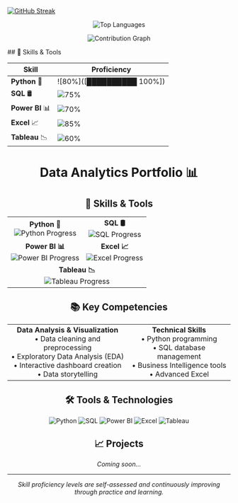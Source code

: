 [![GitHub Streak](https://streak-stats.demolab.com/?user=ChaitanyaPanicker98&theme=maroongold&disable_animations=false&card_width=600)](https://git.io/streak-stats)
<p align="center">
  <img src="https://github-readme-stats.vercel.app/api/top-langs/?username=chaitanyapanicker&layout=compact&theme=tokyonight" alt="Top Languages" />
</p>

<p align="center">
  <img src="https://github-readme-activity-graph.cyclic.app/graph?username=chaitanyapanicker&theme=react-dark" alt="Contribution Graph" />
</p>
## 🧠 Skills & Tools

| Skill         | Proficiency |
|---------------|-------------|
| **Python** 🐍         | ![80%]([██████████ 100%]) |
| **SQL** 🛢️           | ![75%](https://progress-bar.dev/75/?width=150&title=Proficient) |
| **Power BI** 📊       | ![70%](https://progress-bar.dev/70/?width=150&title=Intermediate) |
| **Excel** 📈          | ![85%](https://progress-bar.dev/85/?width=150&title=Advanced) |
| **Tableau** 📉        | ![60%](https://progress-bar.dev/60/?width=150&title=Learning) |

<div align="center">
  <h1>Data Analytics Portfolio 📊</h1>
  
  <h2>🧠 Skills & Tools</h2>
  
  <table align="center">
    <tr>
      <td align="center">
        <b>Python 🐍</b><br>
        <img src="https://progress-bar.dev/80" alt="Python Progress">
      </td>
      <td align="center">
        <b>SQL 🛢️</b><br>
        <img src="https://progress-bar.dev/75" alt="SQL Progress">
      </td>
    </tr>
    <tr>
      <td align="center">
        <b>Power BI 📊</b><br>
        <img src="https://progress-bar.dev/70" alt="Power BI Progress">
      </td>
      <td align="center">
        <b>Excel 📈</b><br>
        <img src="https://progress-bar.dev/85" alt="Excel Progress">
      </td>
    </tr>
    <tr>
      <td align="center" colspan="2">
        <b>Tableau 📉</b><br>
        <img src="https://progress-bar.dev/60" alt="Tableau Progress">
      </td>
    </tr>
  </table>

  <h2>📚 Key Competencies</h2>
  
  <div align="center">
    <table>
      <tr>
        <td align="center">
          <b>Data Analysis & Visualization</b><br>
          • Data cleaning and preprocessing<br>
          • Exploratory Data Analysis (EDA)<br>
          • Interactive dashboard creation<br>
          • Data storytelling
        </td>
        <td align="center">
          <b>Technical Skills</b><br>
          • Python programming<br>
          • SQL database management<br>
          • Business Intelligence tools<br>
          • Advanced Excel
        </td>
      </tr>
    </table>
  </div>

  <h2>🛠️ Tools & Technologies</h2>
  
  <div align="center">
    <img src="https://img.shields.io/badge/Python-3776AB?style=for-the-badge&logo=python&logoColor=white" alt="Python">
    <img src="https://img.shields.io/badge/SQL-4479A1?style=for-the-badge&logo=mysql&logoColor=white" alt="SQL">
    <img src="https://img.shields.io/badge/Power_BI-F2C811?style=for-the-badge&logo=powerbi&logoColor=black" alt="Power BI">
    <img src="https://img.shields.io/badge/Excel-217346?style=for-the-badge&logo=microsoftexcel&logoColor=white" alt="Excel">
    <img src="https://img.shields.io/badge/Tableau-E97627?style=for-the-badge&logo=tableau&logoColor=white" alt="Tableau">
  </div>

  <h2>📈 Projects</h2>
  <p><i>Coming soon...</i></p>

  ---
  <p><i>Skill proficiency levels are self-assessed and continuously improving through practice and learning.</i></p>
</div>
